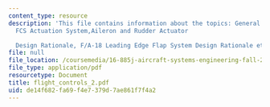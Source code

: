 ```yaml
---
content_type: resource
description: 'This file contains information about the topics: General Approach to
  FCS Actuation System,Aileron and Rudder Actuator

  Design Rationale, F/A-18 Leading Edge Flap System Design Rationale etc.'
file: null
file_location: /coursemedia/16-885j-aircraft-systems-engineering-fall-2004/de14f682fa69f4e7379d7ae861f7f4a2_flight_controls_2.pdf
file_type: application/pdf
resourcetype: Document
title: flight_controls_2.pdf
uid: de14f682-fa69-f4e7-379d-7ae861f7f4a2
---
```


